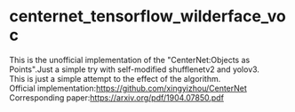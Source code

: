 # centernet_tensorflow_wilderface_voc
This is the unofficial  implementation of the "CenterNet:Objects as Points".Just a simple try with self-modified shufflenetv2 and yolov3.
<br>This is just a simple attempt to the effect of the algorithm.
<br>Official implementation:<https://github.com/xingyizhou/CenterNet>
<br>Corresponding paper:<https://arxiv.org/pdf/1904.07850.pdf>

